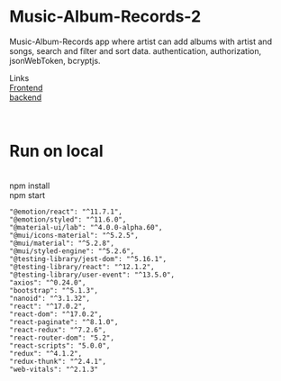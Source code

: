 # Music-Album-Records-2
 Music-Album-Records app where artist can add albums with artist and songs, search and filter and sort data. authentication, authorization, jsonWebToken, bcryptjs. 

Links
</br>
<a href="https://music-album-records-rohanpatel.vercel.app/" target=_blank >Frontend</a>
</br>
<a href="https://shielded-sands-21994.herokuapp.com/" target=_blank >backend</a>



</br>
<h1>Run on local</h1>
</br>
npm install
</br>
npm start





    "@emotion/react": "^11.7.1",
    "@emotion/styled": "^11.6.0",
    "@material-ui/lab": "^4.0.0-alpha.60",
    "@mui/icons-material": "^5.2.5",
    "@mui/material": "^5.2.8",
    "@mui/styled-engine": "^5.2.6",
    "@testing-library/jest-dom": "^5.16.1",
    "@testing-library/react": "^12.1.2",
    "@testing-library/user-event": "^13.5.0",
    "axios": "^0.24.0",
    "bootstrap": "^5.1.3",
    "nanoid": "^3.1.32",
    "react": "^17.0.2",
    "react-dom": "^17.0.2",
    "react-paginate": "^8.1.0",
    "react-redux": "^7.2.6",
    "react-router-dom": "5.2",
    "react-scripts": "5.0.0",
    "redux": "^4.1.2",
    "redux-thunk": "^2.4.1",
    "web-vitals": "^2.1.3"
